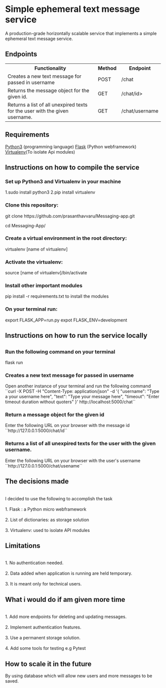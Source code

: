 <h1> Simple ephemeral text message service</h1>
 A production-grade horizontally scalable service that implements
 a simple ephemeral text message service. 

<h2>Endpoints</h2>
<table>
  <tr>
    <th>Functionality</th>
    <th>Method</th>
    <th>Endpoint</th>
  </tr>
  <tr>
    <td>Creates a new text message for passed in username</td>
    <td>POST</td>
    <td>/chat</td>
  </tr>
  <tr>
    <td>Returns the message object for the given id.</td>
    <td>GET</td>
    <td>/chat/id></td>
  </tr>
  <tr>
    <td>Returns a list of all unexpired texts for the user with the given username.</td>
    <td>GET</td>
    <td>/chat/username</td>
  </tr>
</table>

<h2>Requirements</h2>
<a href="https://www.python.org/">Python3</a> (programming language)
<a href="http://flask.pocoo.org/">Flask</a> (Python webframework)
<a href="https://virtualenv.pypa.io/en/stable/">Virtualenv</a>(To isolate Api modules)

<h2> Instructions on how to compile the service </h2>
<h3> Set up Python3 and Virtualenv in your machine</h3>
1.sudo install python3
2.pip install virtualenv

<h3>Clone this repository:</h3>
git clone<a> https://github.com/prasanthavvaru/Messaging-app.git</a>

cd Messaging-App/

<h3>Create a virtual environment in the root directory:</h3>
virtualenv [name of virtualenv]

<h3>Activate the virtualenv:</h3>
source [name of virtualenv]/bin/activate

<h3>Install other important modules</h3>
pip install -r requirements.txt to install the modules

<h3>On your terminal run:</h3>
export FLASK_APP=run.py
expot FLASK_ENV=development

<h2>Instructions on how to run the service locally<h2>
<h3>Run the following command on your terminal</h3>
flask run

<h3>Creates a new text message for passed in username</h3>
Open another instance of your terminal and run the following command
``curl -X POST -H "Content-Type: application/json" -d '{
"username": "Type a your username here",
"text": "Type your message here",
"timeout": "Enter timeout duration without quoters"
}' http://localhost:5000/chat``

<h3>Return a message object for the given id</h3>
Enter the following URL on your browser with the message id
``http://127.0.0.1:5000/chat/id``

<h3>Returns a list of all unexpired texts for the user with the given username.</h3>
Enter the following URL on your browser with the user's username
``http://127.0.0.1:5000/chat/usename``

<h2>The decisions made</h2>
<br>I decided to use the following to accomplish the task<br>
<br>1. Flask : a Python micro webframework<br>
<br>2. List of dictionaries: as storage solution<br>
<br>3. Virtualenv: used to isolate API modules<br>

<h2>Limitations</h2>
<br>1. No authentication needed.<br>
<br>2. Data added when application is running are held temporary.<br> 
<br>3. It is meant only for technical users.<br>

<h2>What i would do if am given more time</h2>
<br>1. Add more endpoints for deleting and updating messages.<br>
<br>2. Implement authentication features.<br>
<br>3. Use a permanent storage solution.<br>
<br>4. Add some tools for testing e.g Pytest<br>

<h2>How to scale it in the future</h2>
By using database which will allow new users and more messages to be saved.

